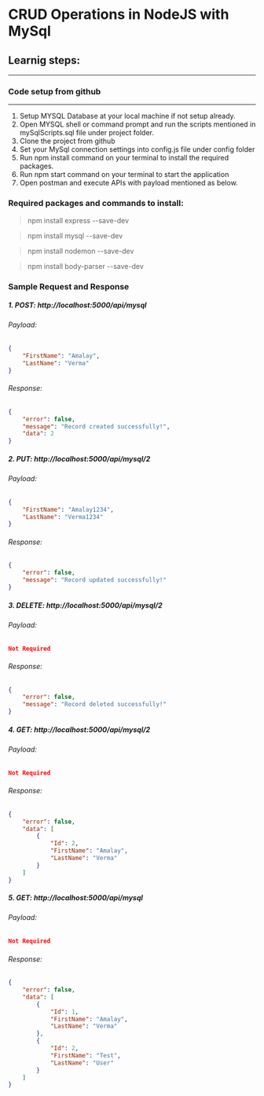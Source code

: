 # CRUD Operations in NodeJS with MySql

## Learnig steps:
-----------------------------------------------------------------------------------------------------


### Code setup from github
-----------------------------------------------------------------------------------------------------
1. Setup MYSQL Database at your local machine if not setup already.
2. Open MYSQL shell or command prompt and run the scripts mentioned in mySqlScripts.sql file under project folder.
3. Clone the project from github
4. Set your MySql connection settings into config.js file under config folder
5. Run npm install command on your terminal to install the required packages.
6. Run npm start command on your terminal to start the application
7. Open postman and execute APIs with payload mentioned as below. 


### Required packages and commands to install:
> npm install express --save-dev

> npm install mysql --save-dev

> npm install nodemon --save-dev

> npm install body-parser --save-dev

### Sample Request and Response
##### 1. POST: http://localhost:5000/api/mysql
###### Payload:
```json
{    
    "FirstName": "Amalay",
    "LastName": "Verma"    
}
```

###### Response:
```json
{
    "error": false,
    "message": "Record created successfully!",
    "data": 2
}
```

##### 2. PUT: http://localhost:5000/api/mysql/2
###### Payload:
```json
{    
    "FirstName": "Amalay1234",
    "LastName": "Verma1234"    
}
```

###### Response:
```json
{
    "error": false,
    "message": "Record updated successfully!"
}
```

##### 3. DELETE: http://localhost:5000/api/mysql/2
###### Payload:
```json
Not Required
```

###### Response:
```json
{
    "error": false,
    "message": "Record deleted successfully!"
}
```

##### 4. GET: http://localhost:5000/api/mysql/2
###### Payload:
```json
Not Required
```

###### Response:
```json
{
    "error": false,
    "data": [
        {
            "Id": 2,
            "FirstName": "Amalay",
            "LastName": "Verma"
        }
    ]
}
```

##### 5. GET: http://localhost:5000/api/mysql
###### Payload:
```json
Not Required
```

###### Response:
```json
{
    "error": false,
    "data": [
        {
            "Id": 1,
            "FirstName": "Amalay",
            "LastName": "Verma"
        },
        {
            "Id": 2,
            "FirstName": "Test",
            "LastName": "User"
        }
    ]
}
```
